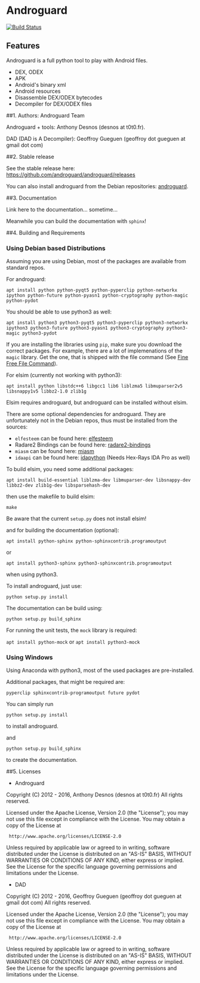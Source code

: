 # Androguard

[![Build Status](https://travis-ci.org/androguard/androguard.svg?branch=master)](https://travis-ci.org/androguard/androguard)

## Features

Androguard is a full python tool to play with Android files.

* DEX, ODEX
* APK
* Android's binary xml
* Android resources
* Disassemble DEX/ODEX bytecodes
* Decompiler for DEX/ODEX files

##1. Authors: Androguard Team

Androguard + tools: Anthony Desnos (desnos at t0t0.fr).

DAD (DAD is A Decompiler): Geoffroy Gueguen (geoffroy dot gueguen at gmail dot com)

##2. Stable release

See the stable release here:
https://github.com/androguard/androguard/releases

You can also install androguard from the Debian repositories: [androguard](http://packages.debian.org/androguard).

##3. Documentation

Link here to the documentation... sometime...

Meanwhile you can build the documentation with `sphinx`!

##4. Building and Requirements

### Using Debian based Distributions
Assuming you are using Debian, most of the packages are available from standard repos.

For androguard:

`apt install python python-pyqt5 python-pyperclip python-networkx ipython python-future python-pyasn1 python-cryptography python-magic python-pydot`

You should be able to use python3 as well:

`apt install python3 python3-pyqt5 python3-pyperclip python3-networkx ipython3 python3-future python3-pyasn1 python3-cryptography python3-magic python3-pydot`

If you are installing the libraries using `pip`, make sure you download the correct packages. For example, there are a lot of implemenations of the `magic` library. Get the one, that is shipped with the file command (See [Fine Free File Command](http://www.darwinsys.com/file/)).

For elsim (currently not working with python3):

`apt install python libstdc++6 libgcc1 lib6 liblzma5 libmuparser2v5 libsnappy1v5 libbz2-1.0 zlib1g`

Elsim requires androguard, but androguard can be installed without elsim.

There are some optional dependencies for androguard. They are unfortunately not in the
Debian repos, thus must be installed from the sources:

* `elfesteem` can be found here: [elfesteem](https://github.com/serpilliere/elfesteem)
* Radare2 Bindings can be found here: [radare2-bindings](https://github.com/radare/radare2-bindings)
* `miasm` can be found here: [miasm](https://github.com/cea-sec/miasm)
* `idaapi` can be found here: [idapython](https://github.com/idapython/src) (Needs Hex-Rays IDA Pro as well)

To build elsim, you need some additional packages:

`apt install build-essential liblzma-dev libmuparser-dev libsnappy-dev libbz2-dev zlib1g-dev libsparsehash-dev`

then use the makefile to build elsim:

`make`

Be aware that the current `setup.py` does not install elsim!

and for building the documentation (optional):

`apt install python-sphinx python-sphinxcontrib.programoutput`

or

`apt install python3-sphinx python3-sphinxcontrib.programoutput`

when using python3.

To install androguard, just use:

`python setup.py install`

The documentation can be build using:

`python setup.py build_sphinx`

For running the unit tests, the `mock` library is required:

`apt install python-mock` or `apt install python3-mock`


### Using Windows

Using Anaconda with python3, most of the used packages are pre-installed.

Additional packages, that might be required are:

`pyperclip sphinxcontrib-programoutput future pydot`

You can simply run

`python setup.py install`

to install androguard.

and

`python setup.py build_sphinx`

to create the documentation.


##5. Licenses

* Androguard

Copyright (C) 2012 - 2016, Anthony Desnos (desnos at t0t0.fr)
All rights reserved.

Licensed under the Apache License, Version 2.0 (the "License");
you may not use this file except in compliance with the License.
You may obtain a copy of the License at

     http://www.apache.org/licenses/LICENSE-2.0

Unless required by applicable law or agreed to in writing, software
distributed under the License is distributed on an "AS-IS" BASIS,
WITHOUT WARRANTIES OR CONDITIONS OF ANY KIND, either express or implied.
See the License for the specific language governing permissions and
limitations under the License.

* DAD

Copyright (C) 2012 - 2016, Geoffroy Gueguen (geoffroy dot gueguen at gmail dot com)
All rights reserved.

Licensed under the Apache License, Version 2.0 (the "License");
you may not use this file except in compliance with the License.
You may obtain a copy of the License at

     http://www.apache.org/licenses/LICENSE-2.0

Unless required by applicable law or agreed to in writing, software
distributed under the License is distributed on an "AS-IS" BASIS,
WITHOUT WARRANTIES OR CONDITIONS OF ANY KIND, either express or implied.
See the License for the specific language governing permissions and
limitations under the License.
